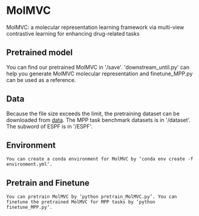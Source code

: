 # MolMVC
MolMVC: a molecular representation learning framework via multi-view contrastive learning for enhancing drug-related tasks

## Pretrained model
You can find our pretrained MolMVC in '/save'. 'downstream_until.py' can help you generate MolMVC molecular representation and finetune_MPP.py can be used as a reference. 
## Data
Because the file size exceeds the limit, the pretraining dataset can be downloaded from [data](https://drive.google.com/file/d/1fws4GavSfXMlEdh_fV7oTsUSyhSM2lRD/view?usp=sharing). The MPP task benchmark datasets is in '/dataset'. The subword of ESPF is in '/ESPF'.


## Environment
`You can create a conda environment for MolMVC by ‘conda env create -f environment.yml‘.`


## Pretrain and Finetune

`You can pretrain MolMVC by ‘python pretrain_MolMVC.py‘. You can finetune the pretrained MolMVC for MPP tasks by ‘python finetune_MPP.py‘.`

